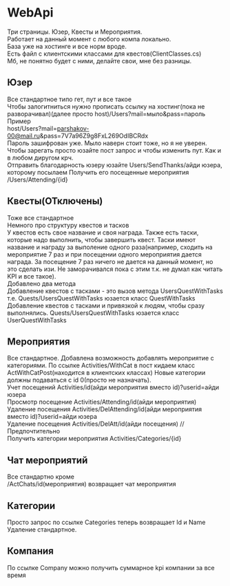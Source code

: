 # WebApi
Три страницы. Юзер, Квесты и Мероприятия.  
Работает на данный момент с любого компа локально.  
База уже на хостинге и все норм вроде.  
Есть файл с клиентскими классами для квестов(ClientClasses.cs)  
Мб, не понятно будет с ними, делайте свои, мне без разницы.  
## Юзер
Все стандартное типо гет, пут и все такое  
Чтобы залогитниться нужно прописать ссылку на хостинг(пока не разворачивал)(далее просто host)/Users?mail=мыло&pass=пароль  
Пример  
host/Users?mail=parshakov-00@mail.ru&pass=7V7a96Z9g8FxL269OdIBCRdx  
Пароль зашифрован уже. Мыло наверн стоит тоже, но я не уверен.  
Чтобы зарегать просто юзайте пост запрос и чтобы изменить пут. Как и в любом диругом крч.  
Отправить благодарность юзеру юзайте Users/SendThanks/айди юзера, которому посылаем
Получить его посещенные мероприятия /Users/Attending/{id}
## Квесты(ОТключены)
Тоже все стандартное  
Немного про структуру квестов и тасков  
У квестов есть свое название и своя награда. Также есть таски, которые надо выполнить, чтобы завершить квест. Таски имеют название и награду за выполение одного раза(например, сходить на мероприятие 7 раз и при посещении одного мероприятия дается награда. За посещение 7 раз ничего не дается на данный момент, но это сделать изи. Не заморачивался пока с этим т.к. не думал как читать KPI и все такое).  
Добавлено два метода  
Добавление квестов с тасками - это вызов метода UsersQuestWithTasks т.е. Quests/UsersQuestWithTasks юзается класс QuestWithTasks  
Добавление квестов с тасками и привязкой к людям, чтобы сразу выполнялись. Quests/UsersQuestWithTasks юзается класс UserQuestWithTasks  
## Мероприятия
Все стандартное.
Добавлена возможность добавлять мероприятие с категориями. По ссылке Activities/WithCat в пост кидаем класс ActWithCatPost(находится в клиентских классах)
Новые категории должны подаваться с id 0(просто не назначать).  
Учет посещений Activities/id(айди мероприятия вместо id)?userid=айди юзера  
Просмотр посещение Activities/Attending/id(айди мероприятия)
Удаление посещения Activities/DelAttending/id(айди мероприятия вместо id)?userid=айди юзера  
Удаление посещения Activities/DelAtt/id(айди посещения) //Предпочтительно  
Получить категории мероприятия Activities/Categories/{id}
## Чат мероприятий
Все стандартно кроме  
/ActChats/id(мероприятия) возвращает чат мероприятия
## Категории
Просто запрос по ссылке Categories теперь возвращает Id и Name
Удаление стандартное.
## Компания 
По ссылке Company можно получить суммарное kpi компании за все время
